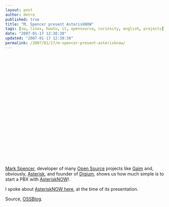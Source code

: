 ```yaml
---
layout: post
author: detro
published: true
title: "M. Spencer present AsteriskNOW"
tags: [sw, linux, howto, it, opensource, curiosity, english, projects]
date: "2007-01-17 12:30:38"
updated: "2007-01-17 12:30:38"
permalink: /2007/01/17/m-spencer-present-asterisknow/
---
```


<div align="center"><object width="425" height="350"><param name="movie" value="http://www.youtube.com/v/ONOxNJquatk"></param><param name="wmode" value="transparent"></param><embed src="http://www.youtube.com/v/ONOxNJquatk" type="application/x-shockwave-flash" wmode="transparent" width="425" height="350"></embed></object></div>

<a href="http://en.wikipedia.org/wiki/Mark_Spencer">
Mark Spencer</a>, developer of many <a href="http://en.wikipedia.org/wiki/Open_Source">Open Source</a> projects like <a href="http://gaim.sourceforge.net/">Gaim</a> and, obviously, <a href="http://www.asterisk.org/">Asterisk</a>, and founder of <a href="http://www.digium.com/">Digium</a>, shows us how much simple is to start a PBX with <a href="http://www.asterisknow.org/">AsteriskNOW</a>!.

I spoke about <a href="http://www.detronizator.org/2007/01/04/asterisk-now/">AsteriskNOW here</a>, at the time of its presentation.

Source, <a href="http://www.ossblog.it/post/1827/mark-spencer-presenta-asterisknow">OSSBlog</a>.
